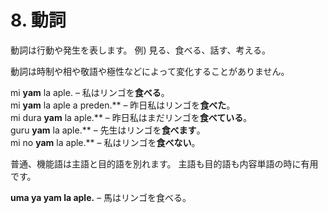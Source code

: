 
# 8. 動詞

動詞は行動や発生を表します。 例) 見る、食べる、話す、考える。

動詞は時制や相や敬語や極性などによって変化することがありません。

mi **yam** la aple.
– 私はリンゴを**食べる**。  
mi **yam** la aple a preden.**
– 昨日私はリンゴを**食べた**。  
mi dura **yam** la aple.**
– 昨日私はまだリンゴを**食べている**。  
guru **yam** la aple.**
– 先生はリンゴを**食べます**。  
mi no **yam** la aple.**
– 私はリンゴを**食べない**。

普通、機能語は主語と目的語を別れます。
主語も目的語も内容単語の時に有用です。

**uma ya yam la aple.**
– 馬はリンゴを食べる。
